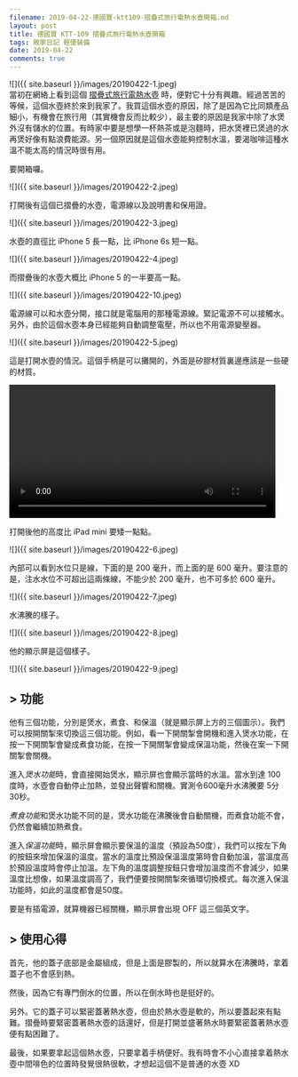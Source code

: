 ```yaml
---
filename: 2019-04-22-德國寶-ktt109-摺疊式旅行電熱水壺開箱.md
layout: post
title: 德國寶 KTT-109 摺疊式旅行電熱水壺開箱
tags: 敗家日記 輕便裝備
date: 2019-04-22
comments: true
---
```


![]({{ site.baseurl }}/images/20190422-1.jpeg)  
當初在網絡上看到這個 [摺疊式旅行電熱水壺](https://www.germanpool.com/chi/products/wk_ktt.php?mdl=109) 時，便對它十分有興趣。經過苦苦的等候，這個水壺終於來到我家了。我買這個水壺的原因，除了是因為它比同類產品細小，有機會在旅行用（其實機會反而比較少），最主要的原因是我家中除了水煲外沒有儲水的位置。有時家中要是想學一杯熱茶或是泡麵時，把水煲裡已煲過的水再煲好像有點浪費能源。另一個原因就是這個水壺能夠控制水溫，要渴咖啡這種水溫不能太高的情況時很有用。

要開箱囉。

![]({{ site.baseurl }}/images/20190422-2.jpeg)

打開後有這個已摺疊的水壺，電源線以及說明書和保用證。

![]({{ site.baseurl }}/images/20190422-3.jpeg)

水壺的直徑比 iPhone 5 長一點，比 iPhone 6s 短一點。

![]({{ site.baseurl }}/images/20190422-4.jpeg)

而摺疊後的水壺大概比 iPhone 5 的一半要高一點。

![]({{ site.baseurl }}/images/20190422-10.jpeg)

電源線可以和水壺分開，接口就是電腦用的那種電源線。緊記電源不可以接觸水。另外，由於這個水壺本身已經能夠自動調整電壓，所以也不用電源變壓器。

![]({{ site.baseurl }}/images/20190422-5.jpeg)

這是打開水壺的情況。這個手柄是可以攤開的，外面是矽膠材質裏邊應該是一些硬的材質。

<video width="480" src="{{ site.baseurl }}/images/20190422-1.MOV" controls> </video>

打開後他的高度比 iPad mini 要矮一點點。

![]({{ site.baseurl }}/images/20190422-6.jpeg)

內部可以看到水位只是線，下面的是 200 毫升，而上面的是 600 毫升。要注意的是，注水水位不可超出這兩條線，不能少於 200 毫升，也不可多於 600 毫升。

![]({{ site.baseurl }}/images/20190422-7.jpeg)

水沸騰的樣子。

![]({{ site.baseurl }}/images/20190422-8.jpeg)

他的顯示屏是這個樣子。

![]({{ site.baseurl }}/images/20190422-9.jpeg)

## > 功能

他有三個功能，分別是煲水，煮食、和保溫（就是顯示屏上方的三個圖示）。我們可以按開關掣來切換這三個功能。例如，看一下開關掣會開機和進入煲水功能，在按一下開關掣會變成煮食功能，在按一下開關掣會變成保溫功能，然後在案一下開關掣會關機。

進入*煲水功能*時，會直接開始煲水，顯示屏也會顯示當時的水溫。當水到達 100 度時，水壺會自動停止加熱，並發出聲響和關機。實測令600毫升水沸騰要 5分30秒。

*煮食功能*和煲水功能不同的是，煲水功能在沸騰後會自動關機，而煮食功能不會，仍然會繼續加熱煮食。

進入*保溫功能*時，顯示屏會顯示要保溫的溫度（預設為50度），我們可以按左下角的按鈕來增加保溫的溫度。當水的溫度比預設保溫溫度第時會自動加溫，當溫度高於預設溫度時會停止加溫。左下角的溫度調整按鈕只會增加溫度而不會減少，如果溫度比想像，如果溫度調高了，我們便要按開關掣來循環切換模式。每次進入保溫功能時，如此的溫度都會是50度。

要是有插電源，就算機器已經關機，顯示屏會出現 OFF 這三個英文字。

## > 使用心得

首先，他的蓋子底部是金屬組成，但是上面是膠製的，所以就算水在沸騰時，拿着蓋子也不會感到熱。

然後，因為它有專門倒水的位置，所以在倒水時也是挺好的。

另外。它的蓋子可以緊密蓋著熱水壺，但由於熱水壺是軟的，所以要蓋起來有點難。摺疊時要緊密蓋著熱水壺的話還好，但是打開並盛著熱水時要緊密蓋著熱水壺便有點困難了。

最後，如果要拿起這個熱水壺，只要拿着手柄便好。我有時會不小心直接拿着熱水壺中間啡色的位置時發覺很熱很軟，才想起這個不是普通的水壺 XD
